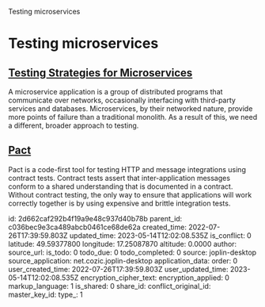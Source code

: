 Testing microservices

# Testing microservices

## [**Testing Strategies for Microservices**](https://dzone.com/articles/testing-strategies-for-microservices)
A microservice application is a group of distributed programs that communicate over networks, occasionally interfacing with third-party services and databases. Microservices, by their networked nature, provide more points of failure than a traditional monolith. As a result of this, we need a different, broader approach to testing.

## [Pact](https://docs.pact.io/)
Pact is a code-first tool for testing HTTP and message integrations using contract tests. Contract tests assert that inter-application messages conform to a shared understanding that is documented in a contract. Without contract testing, the only way to ensure that applications will work correctly together is by using expensive and brittle integration tests.

id: 2d662caf292b4f19a9e48c937d40b78b
parent_id: c036bec9e3ca489abcb0461ce68de62a
created_time: 2022-07-26T17:39:59.803Z
updated_time: 2023-05-14T12:02:08.535Z
is_conflict: 0
latitude: 49.59377800
longitude: 17.25087870
altitude: 0.0000
author: 
source_url: 
is_todo: 0
todo_due: 0
todo_completed: 0
source: joplin-desktop
source_application: net.cozic.joplin-desktop
application_data: 
order: 0
user_created_time: 2022-07-26T17:39:59.803Z
user_updated_time: 2023-05-14T12:02:08.535Z
encryption_cipher_text: 
encryption_applied: 0
markup_language: 1
is_shared: 0
share_id: 
conflict_original_id: 
master_key_id: 
type_: 1